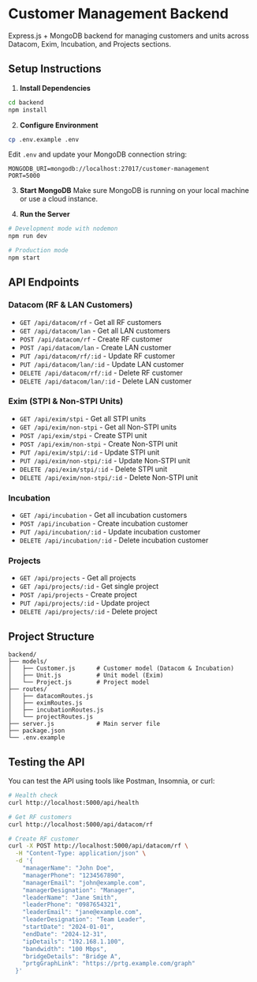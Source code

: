 # Customer Management Backend

Express.js + MongoDB backend for managing customers and units across Datacom, Exim, Incubation, and Projects sections.

## Setup Instructions

1. **Install Dependencies**
```bash
cd backend
npm install
```

2. **Configure Environment**
```bash
cp .env.example .env
```
Edit `.env` and update your MongoDB connection string:
```
MONGODB_URI=mongodb://localhost:27017/customer-management
PORT=5000
```

3. **Start MongoDB**
Make sure MongoDB is running on your local machine or use a cloud instance.

4. **Run the Server**
```bash
# Development mode with nodemon
npm run dev

# Production mode
npm start
```

## API Endpoints

### Datacom (RF & LAN Customers)
- `GET /api/datacom/rf` - Get all RF customers
- `GET /api/datacom/lan` - Get all LAN customers
- `POST /api/datacom/rf` - Create RF customer
- `POST /api/datacom/lan` - Create LAN customer
- `PUT /api/datacom/rf/:id` - Update RF customer
- `PUT /api/datacom/lan/:id` - Update LAN customer
- `DELETE /api/datacom/rf/:id` - Delete RF customer
- `DELETE /api/datacom/lan/:id` - Delete LAN customer

### Exim (STPI & Non-STPI Units)
- `GET /api/exim/stpi` - Get all STPI units
- `GET /api/exim/non-stpi` - Get all Non-STPI units
- `POST /api/exim/stpi` - Create STPI unit
- `POST /api/exim/non-stpi` - Create Non-STPI unit
- `PUT /api/exim/stpi/:id` - Update STPI unit
- `PUT /api/exim/non-stpi/:id` - Update Non-STPI unit
- `DELETE /api/exim/stpi/:id` - Delete STPI unit
- `DELETE /api/exim/non-stpi/:id` - Delete Non-STPI unit

### Incubation
- `GET /api/incubation` - Get all incubation customers
- `POST /api/incubation` - Create incubation customer
- `PUT /api/incubation/:id` - Update incubation customer
- `DELETE /api/incubation/:id` - Delete incubation customer

### Projects
- `GET /api/projects` - Get all projects
- `GET /api/projects/:id` - Get single project
- `POST /api/projects` - Create project
- `PUT /api/projects/:id` - Update project
- `DELETE /api/projects/:id` - Delete project

## Project Structure
```
backend/
├── models/
│   ├── Customer.js      # Customer model (Datacom & Incubation)
│   ├── Unit.js          # Unit model (Exim)
│   └── Project.js       # Project model
├── routes/
│   ├── datacomRoutes.js
│   ├── eximRoutes.js
│   ├── incubationRoutes.js
│   └── projectRoutes.js
├── server.js            # Main server file
├── package.json
└── .env.example
```

## Testing the API

You can test the API using tools like Postman, Insomnia, or curl:

```bash
# Health check
curl http://localhost:5000/api/health

# Get RF customers
curl http://localhost:5000/api/datacom/rf

# Create RF customer
curl -X POST http://localhost:5000/api/datacom/rf \
  -H "Content-Type: application/json" \
  -d '{
    "managerName": "John Doe",
    "managerPhone": "1234567890",
    "managerEmail": "john@example.com",
    "managerDesignation": "Manager",
    "leaderName": "Jane Smith",
    "leaderPhone": "0987654321",
    "leaderEmail": "jane@example.com",
    "leaderDesignation": "Team Leader",
    "startDate": "2024-01-01",
    "endDate": "2024-12-31",
    "ipDetails": "192.168.1.100",
    "bandwidth": "100 Mbps",
    "bridgeDetails": "Bridge A",
    "prtgGraphLink": "https://prtg.example.com/graph"
  }'
```
